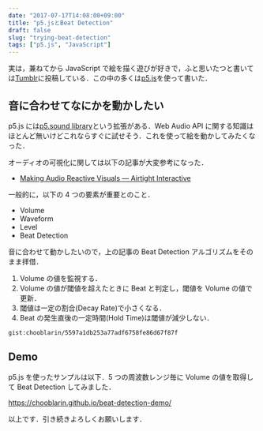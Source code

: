 ```yaml
---
date: "2017-07-17T14:08:00+09:00"
title: "p5.jsとBeat Detection"
draft: false
slug: "trying-beat-detection"
tags: ["p5.js", "JavaScript"]
---
```


実は，兼ねてから JavaScript で絵を描く遊びが好きで，ふと思いたつと書いては[Tumblr](https://chooblarin.tumblr.com)に投稿している．この中の多くは[p5.js](https://p5js.org)を使って書いた．

## 音に合わせてなにかを動かしたい

p5.js には[p5.sound library](https://p5js.org/reference/#/libraries/p5.sound)という拡張がある．Web Audio API に関する知識はほとんど無いけどこれならすぐに試せそう．これを使って絵を動かしてみたくなった．

オーディオの可視化に関しては以下の記事が大変参考になった．

- [Making Audio Reactive Visuals — Airtight Interactive](https://www.airtightinteractive.com/2013/10/making-audio-reactive-visuals/)

一般的に，以下の 4 つの要素が重要とのこと．

- Volume
- Waveform
- Level
- Beat Detection

音に合わせて動かしたいので，上の記事の Beat Detection アルゴリズムをそのまま拝借．

1. Volume の値を監視する．
2. Volume の値が閾値を超えたときに Beat と判定し，閾値を Volume の値で更新．
3. 閾値は一定の割合(Decay Rate)で小さくなる．
4. Beat の発生直後の一定時間(Hold Time)は閾値が減少しない．

`gist:chooblarin/5597a1db253a77adf6758fe86d67f87f`

## Demo

p5.js を使ったサンプルは以下．5 つの周波数レンジ毎に Volume の値を取得して Beat Detection してみました．

https://chooblarin.github.io/beat-detection-demo/

以上です．引き続きよろしくお願いします．
